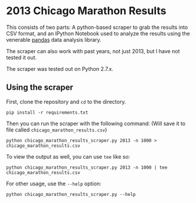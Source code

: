 2013 Chicago Marathon Results
=============================

This consists of two parts: A python-based scraper to grab the results into CSV format, and an IPython Notebook used to analyze the results using the venerable [pandas](http://pandas.pydata.org/) data analysis library.

The scraper can also work with past years, not just 2013, but I have not tested it out.

The scraper was tested out on Python 2.7.x.

Using the scraper
-----------------
First, clone the repository and `cd` to the directory.

    pip install -r requirements.txt
    
Then you can run the scraper with the following command: (Will save it to file called `chicago_marathon_results.csv`)

    python chicago_marathon_results_scraper.py 2013 -n 1000 > chicago_marathon_results.csv

To view the output as well, you can use `tee` like so:

    python chicago_marathon_results_scraper.py 2013 -n 1000 | tee chicago_marathon_results.csv

For other usage, use the `--help` option:

    python chicago_marathon_results_scraper.py --help


